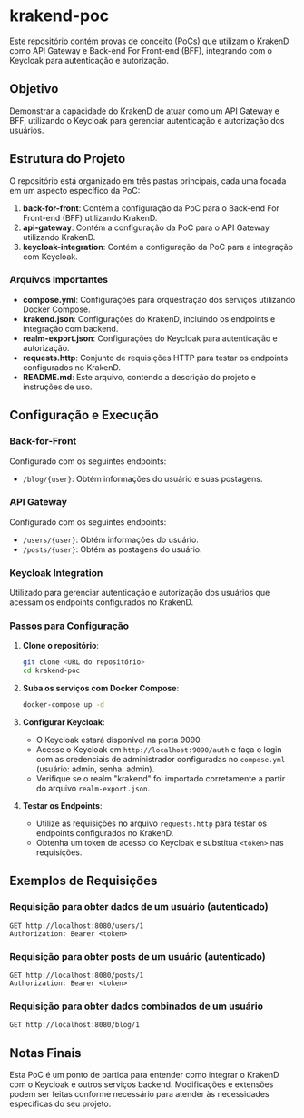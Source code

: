 # krakend-poc

Este repositório contém provas de conceito (PoCs) que utilizam o KrakenD como API Gateway e Back-end For Front-end (BFF), integrando com o Keycloak para autenticação e autorização.

## Objetivo

Demonstrar a capacidade do KrakenD de atuar como um API Gateway e BFF, utilizando o Keycloak para gerenciar autenticação e autorização dos usuários.

## Estrutura do Projeto

O repositório está organizado em três pastas principais, cada uma focada em um aspecto específico da PoC:

1. **back-for-front**: Contém a configuração da PoC para o Back-end For Front-end (BFF) utilizando KrakenD.
2. **api-gateway**: Contém a configuração da PoC para o API Gateway utilizando KrakenD.
3. **keycloak-integration**: Contém a configuração da PoC para a integração com Keycloak.

### Arquivos Importantes

- **compose.yml**: Configurações para orquestração dos serviços utilizando Docker Compose.
- **krakend.json**: Configurações do KrakenD, incluindo os endpoints e integração com backend.
- **realm-export.json**: Configurações do Keycloak para autenticação e autorização.
- **requests.http**: Conjunto de requisições HTTP para testar os endpoints configurados no KrakenD.
- **README.md**: Este arquivo, contendo a descrição do projeto e instruções de uso.

## Configuração e Execução

### Back-for-Front

Configurado com os seguintes endpoints:

- `/blog/{user}`: Obtém informações do usuário e suas postagens.

### API Gateway

Configurado com os seguintes endpoints:

- `/users/{user}`: Obtém informações do usuário.
- `/posts/{user}`: Obtém as postagens do usuário.

### Keycloak Integration

Utilizado para gerenciar autenticação e autorização dos usuários que acessam os endpoints configurados no KrakenD.

### Passos para Configuração

1. **Clone o repositório**:

    ```bash
    git clone <URL do repositório>
    cd krakend-poc
    ```

2. **Suba os serviços com Docker Compose**:

    ```bash
    docker-compose up -d
    ```

3. **Configurar Keycloak**:
    - O Keycloak estará disponível na porta 9090.
    - Acesse o Keycloak em `http://localhost:9090/auth` e faça o login com as credenciais de administrador configuradas no `compose.yml` (usuário: admin, senha: admin).
    - Verifique se o realm "krakend" foi importado corretamente a partir do arquivo `realm-export.json`.

4. **Testar os Endpoints**:
    - Utilize as requisições no arquivo `requests.http` para testar os endpoints configurados no KrakenD.
    - Obtenha um token de acesso do Keycloak e substitua `<token>` nas requisições.

## Exemplos de Requisições

### Requisição para obter dados de um usuário (autenticado)

```http
GET http://localhost:8080/users/1
Authorization: Bearer <token>
```

### Requisição para obter posts de um usuário (autenticado)

```http
GET http://localhost:8080/posts/1
Authorization: Bearer <token>
```

### Requisição para obter dados combinados de um usuário

```http
GET http://localhost:8080/blog/1
```

## Notas Finais

Esta PoC é um ponto de partida para entender como integrar o KrakenD com o Keycloak e outros serviços backend. Modificações e extensões podem ser feitas conforme necessário para atender às necessidades específicas do seu projeto.
